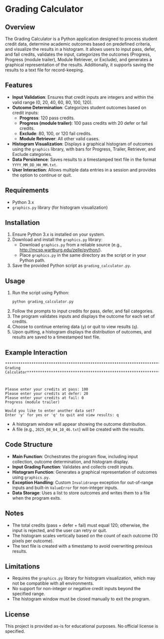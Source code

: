# Grading Calculator

## Overview
The Grading Calculator is a Python application designed to process student credit data, determine academic outcomes based on predefined criteria, and visualize the results in a histogram. It allows users to input pass, defer, and fail credits, validates the input, categorizes the outcomes (Progress, Progress (module trailer), Module Retriever, or Exclude), and generates a graphical representation of the results. Additionally, it supports saving the results to a text file for record-keeping.

## Features
- **Input Validation**: Ensures that credit inputs are integers and within the valid range (0, 20, 40, 60, 80, 100, 120).
- **Outcome Determination**: Categorizes student outcomes based on credit inputs:
  - **Progress**: 120 pass credits.
  - **Progress (module trailer)**: 100 pass credits with 20 defer or fail credits.
  - **Exclude**: 80, 100, or 120 fail credits.
  - **Module Retriever**: All other valid cases.
- **Histogram Visualization**: Displays a graphical histogram of outcomes using the `graphics` library, with bars for Progress, Trailer, Retriever, and Exclude categories.
- **Data Persistence**: Saves results to a timestamped text file in the format `YYYY_MM_DD_HH_MM.txt`.
- **User Interaction**: Allows multiple data entries in a session and provides the option to continue or quit.

## Requirements
- Python 3.x
- `graphics.py` library (for histogram visualization)

## Installation
1. Ensure Python 3.x is installed on your system.
2. Download and install the `graphics.py` library:
   - Download `graphics.py` from a reliable source (e.g., http://mcsp.wartburg.edu/zelle/python/).
   - Place `graphics.py` in the same directory as the script or in your Python path.
3. Save the provided Python script as `grading_calculator.py`.

## Usage
1. Run the script using Python:
   ```bash
   python grading_calculator.py
   ```
2. Follow the prompts to input credits for pass, defer, and fail categories.
3. The program validates inputs and displays the outcome for each set of credits.
4. Choose to continue entering data (`y`) or quit to view results (`q`).
5. Upon quitting, a histogram displays the distribution of outcomes, and results are saved to a timestamped text file.

## Example Interaction
```
************************************************************************University Grading Calculator*****************************************************************



Please enter your credits at pass: 100
Please enter your credits at defer: 20
Please enter your credits at fail: 0
Progress (module trailer)

Would you like to enter another data set?
Enter 'y' for yes or 'q' to quit and view results: q
```

- A histogram window will appear showing the outcome distribution.
- A file (e.g., `2025_08_04_10_46.txt`) will be created with the results.

## Code Structure
- **Main Function**: Orchestrates the program flow, including input collection, outcome determination, and histogram display.
- **Input Grading Function**: Validates and collects credit inputs.
- **Histogram Function**: Generates a graphical representation of outcomes using `graphics.py`.
- **Exception Handling**: Custom `Invalidrange` exception for out-of-range inputs and built-in `ValueError` for non-integer inputs.
- **Data Storage**: Uses a list to store outcomes and writes them to a file when the program exits.

## Notes
- The total credits (pass + defer + fail) must equal 120; otherwise, the input is rejected, and the user can retry or quit.
- The histogram scales vertically based on the count of each outcome (10 pixels per outcome).
- The text file is created with a timestamp to avoid overwriting previous results.

## Limitations
- Requires the `graphics.py` library for histogram visualization, which may not be compatible with all environments.
- No support for non-integer or negative credit inputs beyond the specified range.
- The histogram window must be closed manually to exit the program.

## License
This project is provided as-is for educational purposes. No official license is specified.
